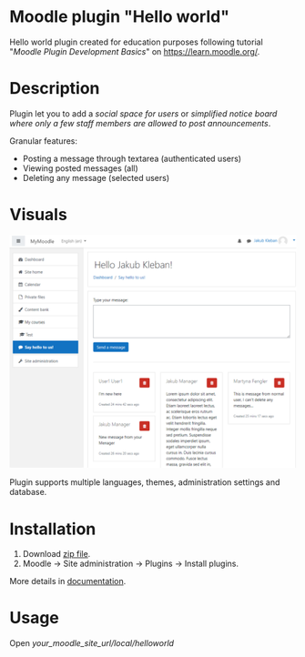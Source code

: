 # Moodle plugin "Hello world"
Hello world plugin created for education purposes following tutorial
"*Moodle Plugin Development Basics*" on https://learn.moodle.org/.

# Description
Plugin let you to add a *social space for users* or *simplified notice board
where only a few staff members are allowed to post announcements*.<br>

Granular features:
* Posting a message through textarea (authenticated users)
* Viewing posted messages (all)
* Deleting any message (selected users)

# Visuals
<img src = "img/screenshot.png">

Plugin supports multiple languages, themes, administration settings and database.

# Installation
1. Download [zip file](https://github.com/klebann/Moodle-Plugin-Helloworld/archive/main.zip).
2. Moodle -> Site administration -> Plugins -> Install plugins.

More details in [documentation](https://docs.moodle.org/39/en/Installing_plugins#Installing_a_plugin).

# Usage
Open *your_moodle_site_url/local/helloworld*
